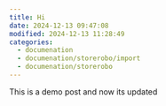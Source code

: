 ```yaml
---
title: Hi
date: 2024-12-13 09:47:08
modified: 2024-12-13 11:28:49
categories:
  - documenation
  - documenation/storerobo/import
  - documenation/storerobo
---
```



<!-- wp:paragraph -->
<p>This is a demo post and now its updated</p>
<!-- /wp:paragraph -->

<!-- wp:paragraph -->
<p></p>
<!-- /wp:paragraph -->